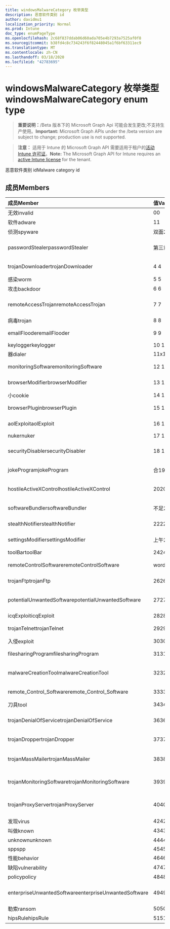 ```yaml
---
title: windowsMalwareCategory 枚举类型
description: 恶意软件类别 id
author: davidmu1
localization_priority: Normal
ms.prod: Intune
doc_type: enumPageType
ms.openlocfilehash: 2c68f837ddab06d60ada705e4b7293a7525af0f8
ms.sourcegitcommit: b38fd4c8c734243f6f82448045a1f6bf63311ec9
ms.translationtype: MT
ms.contentlocale: zh-CN
ms.lasthandoff: 03/18/2020
ms.locfileid: "42783695"
---
```

# <a name="windowsmalwarecategory-enum-type"></a><span data-ttu-id="5f710-103">windowsMalwareCategory 枚举类型</span><span class="sxs-lookup"><span data-stu-id="5f710-103">windowsMalwareCategory enum type</span></span>

> <span data-ttu-id="5f710-104">**重要说明：**/Beta 版本下的 Microsoft Graph Api 可能会发生更改;不支持生产使用。</span><span class="sxs-lookup"><span data-stu-id="5f710-104">**Important:** Microsoft Graph APIs under the /beta version are subject to change; production use is not supported.</span></span>

> <span data-ttu-id="5f710-105">**注意：** 适用于 Intune 的 Microsoft Graph API 需要适用于租户的[活动 Intune 许可证](https://go.microsoft.com/fwlink/?linkid=839381)。</span><span class="sxs-lookup"><span data-stu-id="5f710-105">**Note:** The Microsoft Graph API for Intune requires an [active Intune license](https://go.microsoft.com/fwlink/?linkid=839381) for the tenant.</span></span>

<span data-ttu-id="5f710-106">恶意软件类别 id</span><span class="sxs-lookup"><span data-stu-id="5f710-106">Malware category id</span></span>

## <a name="members"></a><span data-ttu-id="5f710-107">成员</span><span class="sxs-lookup"><span data-stu-id="5f710-107">Members</span></span>
|<span data-ttu-id="5f710-108">成员</span><span class="sxs-lookup"><span data-stu-id="5f710-108">Member</span></span>|<span data-ttu-id="5f710-109">值</span><span class="sxs-lookup"><span data-stu-id="5f710-109">Value</span></span>|<span data-ttu-id="5f710-110">说明</span><span class="sxs-lookup"><span data-stu-id="5f710-110">Description</span></span>|
|:---|:---|:---|
|<span data-ttu-id="5f710-111">无效</span><span class="sxs-lookup"><span data-stu-id="5f710-111">invalid</span></span>|<span data-ttu-id="5f710-112">0</span><span class="sxs-lookup"><span data-stu-id="5f710-112">0</span></span>|<span data-ttu-id="5f710-113">Invalid</span><span class="sxs-lookup"><span data-stu-id="5f710-113">Invalid</span></span>|
|<span data-ttu-id="5f710-114">软件</span><span class="sxs-lookup"><span data-stu-id="5f710-114">adware</span></span>|<span data-ttu-id="5f710-115">1</span><span class="sxs-lookup"><span data-stu-id="5f710-115">1</span></span>|<span data-ttu-id="5f710-116">软件</span><span class="sxs-lookup"><span data-stu-id="5f710-116">Adware</span></span>|
|<span data-ttu-id="5f710-117">侦测</span><span class="sxs-lookup"><span data-stu-id="5f710-117">spyware</span></span>|<span data-ttu-id="5f710-118">双面</span><span class="sxs-lookup"><span data-stu-id="5f710-118">2</span></span>|<span data-ttu-id="5f710-119">侦测</span><span class="sxs-lookup"><span data-stu-id="5f710-119">Spyware</span></span>|
|<span data-ttu-id="5f710-120">passwordStealer</span><span class="sxs-lookup"><span data-stu-id="5f710-120">passwordStealer</span></span>|<span data-ttu-id="5f710-121">第三章</span><span class="sxs-lookup"><span data-stu-id="5f710-121">3</span></span>|<span data-ttu-id="5f710-122">密码 stealer</span><span class="sxs-lookup"><span data-stu-id="5f710-122">Password stealer</span></span>|
|<span data-ttu-id="5f710-123">trojanDownloader</span><span class="sxs-lookup"><span data-stu-id="5f710-123">trojanDownloader</span></span>|<span data-ttu-id="5f710-124">4 </span><span class="sxs-lookup"><span data-stu-id="5f710-124">4</span></span>|<span data-ttu-id="5f710-125">特洛伊木马下载程序</span><span class="sxs-lookup"><span data-stu-id="5f710-125">Trojan downloader</span></span>|
|<span data-ttu-id="5f710-126">感染</span><span class="sxs-lookup"><span data-stu-id="5f710-126">worm</span></span>|<span data-ttu-id="5f710-127">5 </span><span class="sxs-lookup"><span data-stu-id="5f710-127">5</span></span>|<span data-ttu-id="5f710-128">感染</span><span class="sxs-lookup"><span data-stu-id="5f710-128">Worm</span></span>|
|<span data-ttu-id="5f710-129">攻击</span><span class="sxs-lookup"><span data-stu-id="5f710-129">backdoor</span></span>|<span data-ttu-id="5f710-130">6 </span><span class="sxs-lookup"><span data-stu-id="5f710-130">6</span></span>|<span data-ttu-id="5f710-131">攻击</span><span class="sxs-lookup"><span data-stu-id="5f710-131">Backdoor</span></span>|
|<span data-ttu-id="5f710-132">remoteAccessTrojan</span><span class="sxs-lookup"><span data-stu-id="5f710-132">remoteAccessTrojan</span></span>|<span data-ttu-id="5f710-133">7 </span><span class="sxs-lookup"><span data-stu-id="5f710-133">7</span></span>|<span data-ttu-id="5f710-134">远程访问特洛伊木马</span><span class="sxs-lookup"><span data-stu-id="5f710-134">Remote access Trojan</span></span>|
|<span data-ttu-id="5f710-135">病毒</span><span class="sxs-lookup"><span data-stu-id="5f710-135">trojan</span></span>|<span data-ttu-id="5f710-136">8 </span><span class="sxs-lookup"><span data-stu-id="5f710-136">8</span></span>|<span data-ttu-id="5f710-137">病毒</span><span class="sxs-lookup"><span data-stu-id="5f710-137">Trojan</span></span>|
|<span data-ttu-id="5f710-138">emailFlooder</span><span class="sxs-lookup"><span data-stu-id="5f710-138">emailFlooder</span></span>|<span data-ttu-id="5f710-139">9 </span><span class="sxs-lookup"><span data-stu-id="5f710-139">9</span></span>|<span data-ttu-id="5f710-140">电子邮件 flooder</span><span class="sxs-lookup"><span data-stu-id="5f710-140">Email flooder</span></span>|
|<span data-ttu-id="5f710-141">keylogger</span><span class="sxs-lookup"><span data-stu-id="5f710-141">keylogger</span></span>|<span data-ttu-id="5f710-142">10 </span><span class="sxs-lookup"><span data-stu-id="5f710-142">10</span></span>|<span data-ttu-id="5f710-143">Keylogger</span><span class="sxs-lookup"><span data-stu-id="5f710-143">Keylogger</span></span>|
|<span data-ttu-id="5f710-144">器</span><span class="sxs-lookup"><span data-stu-id="5f710-144">dialer</span></span>|<span data-ttu-id="5f710-145">11x17</span><span class="sxs-lookup"><span data-stu-id="5f710-145">11</span></span>|<span data-ttu-id="5f710-146">器</span><span class="sxs-lookup"><span data-stu-id="5f710-146">Dialer</span></span>|
|<span data-ttu-id="5f710-147">monitoringSoftware</span><span class="sxs-lookup"><span data-stu-id="5f710-147">monitoringSoftware</span></span>|<span data-ttu-id="5f710-148">12 </span><span class="sxs-lookup"><span data-stu-id="5f710-148">12</span></span>|<span data-ttu-id="5f710-149">监视软件</span><span class="sxs-lookup"><span data-stu-id="5f710-149">Monitoring software</span></span>|
|<span data-ttu-id="5f710-150">browserModifier</span><span class="sxs-lookup"><span data-stu-id="5f710-150">browserModifier</span></span>|<span data-ttu-id="5f710-151">13 </span><span class="sxs-lookup"><span data-stu-id="5f710-151">13</span></span>|<span data-ttu-id="5f710-152">浏览器修饰符</span><span class="sxs-lookup"><span data-stu-id="5f710-152">Browser modifier</span></span>|
|<span data-ttu-id="5f710-153">小</span><span class="sxs-lookup"><span data-stu-id="5f710-153">cookie</span></span>|<span data-ttu-id="5f710-154">14 </span><span class="sxs-lookup"><span data-stu-id="5f710-154">14</span></span>|<span data-ttu-id="5f710-155">Cookie</span><span class="sxs-lookup"><span data-stu-id="5f710-155">Cookie</span></span>|
|<span data-ttu-id="5f710-156">browserPlugin</span><span class="sxs-lookup"><span data-stu-id="5f710-156">browserPlugin</span></span>|<span data-ttu-id="5f710-157">15 </span><span class="sxs-lookup"><span data-stu-id="5f710-157">15</span></span>|<span data-ttu-id="5f710-158">浏览器插件</span><span class="sxs-lookup"><span data-stu-id="5f710-158">Browser plugin</span></span>|
|<span data-ttu-id="5f710-159">aolExploit</span><span class="sxs-lookup"><span data-stu-id="5f710-159">aolExploit</span></span>|<span data-ttu-id="5f710-160">16 </span><span class="sxs-lookup"><span data-stu-id="5f710-160">16</span></span>|<span data-ttu-id="5f710-161">AOL 攻击</span><span class="sxs-lookup"><span data-stu-id="5f710-161">AOL exploit</span></span>|
|<span data-ttu-id="5f710-162">nuker</span><span class="sxs-lookup"><span data-stu-id="5f710-162">nuker</span></span>|<span data-ttu-id="5f710-163">17 </span><span class="sxs-lookup"><span data-stu-id="5f710-163">17</span></span>|<span data-ttu-id="5f710-164">Nuker</span><span class="sxs-lookup"><span data-stu-id="5f710-164">Nuker</span></span>|
|<span data-ttu-id="5f710-165">securityDisabler</span><span class="sxs-lookup"><span data-stu-id="5f710-165">securityDisabler</span></span>|<span data-ttu-id="5f710-166">18 </span><span class="sxs-lookup"><span data-stu-id="5f710-166">18</span></span>|<span data-ttu-id="5f710-167">安全 disabler</span><span class="sxs-lookup"><span data-stu-id="5f710-167">Security disabler</span></span>|
|<span data-ttu-id="5f710-168">jokeProgram</span><span class="sxs-lookup"><span data-stu-id="5f710-168">jokeProgram</span></span>|<span data-ttu-id="5f710-169">合</span><span class="sxs-lookup"><span data-stu-id="5f710-169">19</span></span>|<span data-ttu-id="5f710-170">玩笑程序</span><span class="sxs-lookup"><span data-stu-id="5f710-170">Joke program</span></span>|
|<span data-ttu-id="5f710-171">hostileActiveXControl</span><span class="sxs-lookup"><span data-stu-id="5f710-171">hostileActiveXControl</span></span>|<span data-ttu-id="5f710-172">20</span><span class="sxs-lookup"><span data-stu-id="5f710-172">20</span></span>|<span data-ttu-id="5f710-173">恶意 ActiveX 控件</span><span class="sxs-lookup"><span data-stu-id="5f710-173">Hostile ActiveX control</span></span>|
|<span data-ttu-id="5f710-174">softwareBundler</span><span class="sxs-lookup"><span data-stu-id="5f710-174">softwareBundler</span></span>|<span data-ttu-id="5f710-175">不足</span><span class="sxs-lookup"><span data-stu-id="5f710-175">21</span></span>|<span data-ttu-id="5f710-176">软件捆绑程序</span><span class="sxs-lookup"><span data-stu-id="5f710-176">Software bundler</span></span>|
|<span data-ttu-id="5f710-177">stealthNotifier</span><span class="sxs-lookup"><span data-stu-id="5f710-177">stealthNotifier</span></span>|<span data-ttu-id="5f710-178">22</span><span class="sxs-lookup"><span data-stu-id="5f710-178">22</span></span>|<span data-ttu-id="5f710-179">隐形修饰符</span><span class="sxs-lookup"><span data-stu-id="5f710-179">Stealth modifier</span></span>|
|<span data-ttu-id="5f710-180">settingsModifier</span><span class="sxs-lookup"><span data-stu-id="5f710-180">settingsModifier</span></span>|<span data-ttu-id="5f710-181">上午</span><span class="sxs-lookup"><span data-stu-id="5f710-181">23</span></span>|<span data-ttu-id="5f710-182">Settings 修饰符</span><span class="sxs-lookup"><span data-stu-id="5f710-182">Settings modifier</span></span>|
|<span data-ttu-id="5f710-183">toolBar</span><span class="sxs-lookup"><span data-stu-id="5f710-183">toolBar</span></span>|<span data-ttu-id="5f710-184">24</span><span class="sxs-lookup"><span data-stu-id="5f710-184">24</span></span>|<span data-ttu-id="5f710-185">工具栏</span><span class="sxs-lookup"><span data-stu-id="5f710-185">Toolbar</span></span>|
|<span data-ttu-id="5f710-186">remoteControlSoftware</span><span class="sxs-lookup"><span data-stu-id="5f710-186">remoteControlSoftware</span></span>|<span data-ttu-id="5f710-187">word</span><span class="sxs-lookup"><span data-stu-id="5f710-187">25</span></span>|<span data-ttu-id="5f710-188">远程控制软件</span><span class="sxs-lookup"><span data-stu-id="5f710-188">Remote control software</span></span>|
|<span data-ttu-id="5f710-189">trojanFtp</span><span class="sxs-lookup"><span data-stu-id="5f710-189">trojanFtp</span></span>|<span data-ttu-id="5f710-190">26</span><span class="sxs-lookup"><span data-stu-id="5f710-190">26</span></span>|<span data-ttu-id="5f710-191">特洛伊木马 FTP</span><span class="sxs-lookup"><span data-stu-id="5f710-191">Trojan FTP</span></span>|
|<span data-ttu-id="5f710-192">potentialUnwantedSoftware</span><span class="sxs-lookup"><span data-stu-id="5f710-192">potentialUnwantedSoftware</span></span>|<span data-ttu-id="5f710-193">27</span><span class="sxs-lookup"><span data-stu-id="5f710-193">27</span></span>|<span data-ttu-id="5f710-194">潜在的不需要的软件</span><span class="sxs-lookup"><span data-stu-id="5f710-194">Potential unwanted software</span></span>|
|<span data-ttu-id="5f710-195">icqExploit</span><span class="sxs-lookup"><span data-stu-id="5f710-195">icqExploit</span></span>|<span data-ttu-id="5f710-196">28</span><span class="sxs-lookup"><span data-stu-id="5f710-196">28</span></span>|<span data-ttu-id="5f710-197">ICQ 攻击</span><span class="sxs-lookup"><span data-stu-id="5f710-197">ICQ exploit</span></span>|
|<span data-ttu-id="5f710-198">trojanTelnet</span><span class="sxs-lookup"><span data-stu-id="5f710-198">trojanTelnet</span></span>|<span data-ttu-id="5f710-199">29</span><span class="sxs-lookup"><span data-stu-id="5f710-199">29</span></span>|<span data-ttu-id="5f710-200">特洛伊木马 telnet</span><span class="sxs-lookup"><span data-stu-id="5f710-200">Trojan telnet</span></span>|
|<span data-ttu-id="5f710-201">入侵</span><span class="sxs-lookup"><span data-stu-id="5f710-201">exploit</span></span>|<span data-ttu-id="5f710-202">30</span><span class="sxs-lookup"><span data-stu-id="5f710-202">30</span></span>|<span data-ttu-id="5f710-203">入侵</span><span class="sxs-lookup"><span data-stu-id="5f710-203">Exploit</span></span>|
|<span data-ttu-id="5f710-204">filesharingProgram</span><span class="sxs-lookup"><span data-stu-id="5f710-204">filesharingProgram</span></span>|<span data-ttu-id="5f710-205">31</span><span class="sxs-lookup"><span data-stu-id="5f710-205">31</span></span>|<span data-ttu-id="5f710-206">文件共享程序</span><span class="sxs-lookup"><span data-stu-id="5f710-206">File sharing program</span></span>|
|<span data-ttu-id="5f710-207">malwareCreationTool</span><span class="sxs-lookup"><span data-stu-id="5f710-207">malwareCreationTool</span></span>|<span data-ttu-id="5f710-208">32</span><span class="sxs-lookup"><span data-stu-id="5f710-208">32</span></span>|<span data-ttu-id="5f710-209">恶意软件创建工具</span><span class="sxs-lookup"><span data-stu-id="5f710-209">Malware creation tool</span></span>|
|<span data-ttu-id="5f710-210">remote_Control_Software</span><span class="sxs-lookup"><span data-stu-id="5f710-210">remote_Control_Software</span></span>|<span data-ttu-id="5f710-211">33</span><span class="sxs-lookup"><span data-stu-id="5f710-211">33</span></span>|<span data-ttu-id="5f710-212">远程控制软件</span><span class="sxs-lookup"><span data-stu-id="5f710-212">Remote control software</span></span>|
|<span data-ttu-id="5f710-213">刀具</span><span class="sxs-lookup"><span data-stu-id="5f710-213">tool</span></span>|<span data-ttu-id="5f710-214">34</span><span class="sxs-lookup"><span data-stu-id="5f710-214">34</span></span>|<span data-ttu-id="5f710-215">工具</span><span class="sxs-lookup"><span data-stu-id="5f710-215">Tool</span></span>|
|<span data-ttu-id="5f710-216">trojanDenialOfService</span><span class="sxs-lookup"><span data-stu-id="5f710-216">trojanDenialOfService</span></span>|<span data-ttu-id="5f710-217">36</span><span class="sxs-lookup"><span data-stu-id="5f710-217">36</span></span>|<span data-ttu-id="5f710-218">特洛伊木马拒绝服务</span><span class="sxs-lookup"><span data-stu-id="5f710-218">Trojan denial of service</span></span>|
|<span data-ttu-id="5f710-219">trojanDropper</span><span class="sxs-lookup"><span data-stu-id="5f710-219">trojanDropper</span></span>|<span data-ttu-id="5f710-220">37</span><span class="sxs-lookup"><span data-stu-id="5f710-220">37</span></span>|<span data-ttu-id="5f710-221">特洛伊木马程序吸管</span><span class="sxs-lookup"><span data-stu-id="5f710-221">Trojan dropper</span></span>|
|<span data-ttu-id="5f710-222">trojanMassMailer</span><span class="sxs-lookup"><span data-stu-id="5f710-222">trojanMassMailer</span></span>|<span data-ttu-id="5f710-223">38</span><span class="sxs-lookup"><span data-stu-id="5f710-223">38</span></span>|<span data-ttu-id="5f710-224">特洛伊木马邮件群发程序</span><span class="sxs-lookup"><span data-stu-id="5f710-224">Trojan mass mailer</span></span>|
|<span data-ttu-id="5f710-225">trojanMonitoringSoftware</span><span class="sxs-lookup"><span data-stu-id="5f710-225">trojanMonitoringSoftware</span></span>|<span data-ttu-id="5f710-226">39</span><span class="sxs-lookup"><span data-stu-id="5f710-226">39</span></span>|<span data-ttu-id="5f710-227">特洛伊木马监视软件</span><span class="sxs-lookup"><span data-stu-id="5f710-227">Trojan monitoring software</span></span>|
|<span data-ttu-id="5f710-228">trojanProxyServer</span><span class="sxs-lookup"><span data-stu-id="5f710-228">trojanProxyServer</span></span>|<span data-ttu-id="5f710-229">40</span><span class="sxs-lookup"><span data-stu-id="5f710-229">40</span></span>|<span data-ttu-id="5f710-230">特洛伊木马代理服务器</span><span class="sxs-lookup"><span data-stu-id="5f710-230">Trojan proxy server</span></span>|
|<span data-ttu-id="5f710-231">发现</span><span class="sxs-lookup"><span data-stu-id="5f710-231">virus</span></span>|<span data-ttu-id="5f710-232">42</span><span class="sxs-lookup"><span data-stu-id="5f710-232">42</span></span>|<span data-ttu-id="5f710-233">发现</span><span class="sxs-lookup"><span data-stu-id="5f710-233">Virus</span></span>|
|<span data-ttu-id="5f710-234">叫做</span><span class="sxs-lookup"><span data-stu-id="5f710-234">known</span></span>|<span data-ttu-id="5f710-235">43</span><span class="sxs-lookup"><span data-stu-id="5f710-235">43</span></span>|<span data-ttu-id="5f710-236">叫做</span><span class="sxs-lookup"><span data-stu-id="5f710-236">Known</span></span>|
|<span data-ttu-id="5f710-237">unknown</span><span class="sxs-lookup"><span data-stu-id="5f710-237">unknown</span></span>|<span data-ttu-id="5f710-238">44</span><span class="sxs-lookup"><span data-stu-id="5f710-238">44</span></span>|<span data-ttu-id="5f710-239">未知</span><span class="sxs-lookup"><span data-stu-id="5f710-239">Unknown</span></span>|
|<span data-ttu-id="5f710-240">spp</span><span class="sxs-lookup"><span data-stu-id="5f710-240">spp</span></span>|<span data-ttu-id="5f710-241">45</span><span class="sxs-lookup"><span data-stu-id="5f710-241">45</span></span>|<span data-ttu-id="5f710-242">SPP</span><span class="sxs-lookup"><span data-stu-id="5f710-242">SPP</span></span>|
|<span data-ttu-id="5f710-243">性能</span><span class="sxs-lookup"><span data-stu-id="5f710-243">behavior</span></span>|<span data-ttu-id="5f710-244">46</span><span class="sxs-lookup"><span data-stu-id="5f710-244">46</span></span>|<span data-ttu-id="5f710-245">行为</span><span class="sxs-lookup"><span data-stu-id="5f710-245">Behavior</span></span>|
|<span data-ttu-id="5f710-246">缺陷</span><span class="sxs-lookup"><span data-stu-id="5f710-246">vulnerability</span></span>|<span data-ttu-id="5f710-247">47</span><span class="sxs-lookup"><span data-stu-id="5f710-247">47</span></span>|<span data-ttu-id="5f710-248">缺陷</span><span class="sxs-lookup"><span data-stu-id="5f710-248">Vulnerability</span></span>|
|<span data-ttu-id="5f710-249">policy</span><span class="sxs-lookup"><span data-stu-id="5f710-249">policy</span></span>|<span data-ttu-id="5f710-250">48</span><span class="sxs-lookup"><span data-stu-id="5f710-250">48</span></span>|<span data-ttu-id="5f710-251">策略</span><span class="sxs-lookup"><span data-stu-id="5f710-251">Policy</span></span>|
|<span data-ttu-id="5f710-252">enterpriseUnwantedSoftware</span><span class="sxs-lookup"><span data-stu-id="5f710-252">enterpriseUnwantedSoftware</span></span>|<span data-ttu-id="5f710-253">49</span><span class="sxs-lookup"><span data-stu-id="5f710-253">49</span></span>|<span data-ttu-id="5f710-254">企业不需要的软件</span><span class="sxs-lookup"><span data-stu-id="5f710-254">Enterprise Unwanted Software</span></span>|
|<span data-ttu-id="5f710-255">勒索</span><span class="sxs-lookup"><span data-stu-id="5f710-255">ransom</span></span>|<span data-ttu-id="5f710-256">50</span><span class="sxs-lookup"><span data-stu-id="5f710-256">50</span></span>|<span data-ttu-id="5f710-257">勒索</span><span class="sxs-lookup"><span data-stu-id="5f710-257">Ransom</span></span>|
|<span data-ttu-id="5f710-258">hipsRule</span><span class="sxs-lookup"><span data-stu-id="5f710-258">hipsRule</span></span>|<span data-ttu-id="5f710-259">51</span><span class="sxs-lookup"><span data-stu-id="5f710-259">51</span></span>|<span data-ttu-id="5f710-260">HIPS 规则</span><span class="sxs-lookup"><span data-stu-id="5f710-260">HIPS Rule</span></span>|



